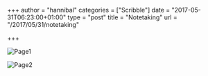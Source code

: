 +++
author = "hannibal"
categories = ["Scribble"]
date = "2017-05-31T06:23:00+01:00"
type = "post"
title = "Notetaking"
url = "/2017/05/31/notetaking"

+++

![Page1](/img/page1.jpeg)

![Page2](/img/page2.jpeg)
